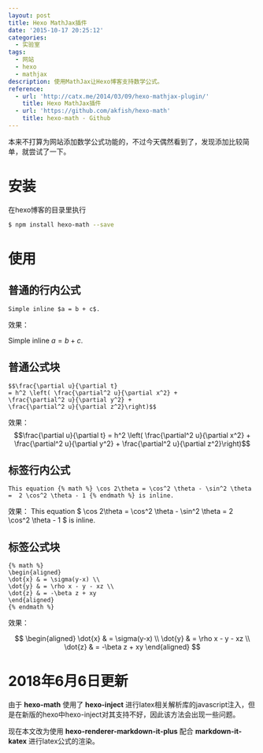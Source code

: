 ```yaml
---
layout: post
title: Hexo MathJax插件
date: '2015-10-17 20:25:12'
categories:
  - 实验室
tags:
  - 网站
  - hexo
  - mathjax
description: 使用MathJax让Hexo博客支持数学公式。
reference:
  - url: 'http://catx.me/2014/03/09/hexo-mathjax-plugin/'
    title: Hexo MathJax插件
  - url: 'https://github.com/akfish/hexo-math'
    title: hexo-math - Github
---
```


本来不打算为网站添加数学公式功能的，不过今天偶然看到了，发现添加比较简单，就尝试了一下。

# 安装

在hexo博客的目录里执行

```bash
$ npm install hexo-math --save
```

# 使用

## 普通的行内公式

```
Simple inline $a = b + c$.
```

效果：

Simple inline $a = b + c$.

## 普通公式块

```
$$\frac{\partial u}{\partial t}
= h^2 \left( \frac{\partial^2 u}{\partial x^2} +
\frac{\partial^2 u}{\partial y^2} +
\frac{\partial^2 u}{\partial z^2}\right)$$
```

效果：
$$\frac{\partial u}{\partial t}
= h^2 \left( \frac{\partial^2 u}{\partial x^2} +
\frac{\partial^2 u}{\partial y^2} +
\frac{\partial^2 u}{\partial z^2}\right)$$

## 标签行内公式

```
This equation {% math %} \cos 2\theta = \cos^2 \theta - \sin^2 \theta =  2 \cos^2 \theta - 1 {% endmath %} is inline.
```

效果：
This equation $ \cos 2\theta = \cos^2 \theta - \sin^2 \theta =  2 \cos^2 \theta - 1 $ is inline.

## 标签公式块

```
{% math %}
\begin{aligned}
\dot{x} & = \sigma(y-x) \\
\dot{y} & = \rho x - y - xz \\
\dot{z} & = -\beta z + xy
\end{aligned}
{% endmath %}
```

效果：

$$
\begin{aligned}
\dot{x} & = \sigma(y-x) \\
\dot{y} & = \rho x - y - xz \\
\dot{z} & = -\beta z + xy
\end{aligned}
$$

# 2018年6月6日更新

由于 **hexo-math** 使用了 **hexo-inject** 进行latex相关解析库的javascript注入，但是在新版的hexo中hexo-inject对其支持不好，因此该方法会出现一些问题。

现在本文改为使用 **hexo-renderer-markdown-it-plus** 配合 **markdown-it-katex** 进行latex公式的渲染。
